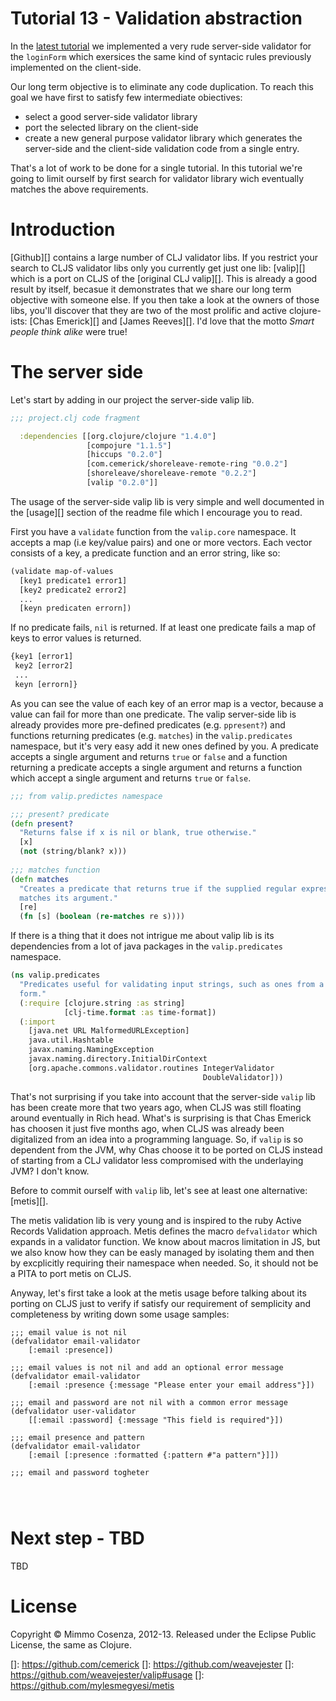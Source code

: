 # Tutorial 13 - Validation abstraction

In the [latest tutorial][1] we implemented a very rude server-side
validator for the `loginForm` which exersices the same kind of
syntacic rules previously implemented on the client-side.
	
Our long term objective is to eliminate any code duplication. To reach
this goal we have first to satisfy few intermediate obiectives:

* select a good server-side validator library
* port the selected library on the client-side
* create a new general purpose validator library which generates the
  server-side and the client-side validation code from a single entry.

That's a lot of work to be done for a single tutorial. In this
tutorial we're going to limit ourself by first search for validator
library wich eventually matches the above requirements.

# Introduction

[Github][] contains a large number of CLJ validator libs. If you
restrict your search to CLJS validator libs only you currently get
just one lib: [valip][] which is a port on CLJS of the
[original CLJ valip][]. This is already a good result by itself,
becasue it demonstrates that we share our long term objective with
someone else. If you then take a look at the owners of those libs,
you'll discover that they are two of the most prolific and active
clojure-ists: [Chas Emerick][] and [James Reeves][]. I'd love that the
motto *Smart people think alike* were true!

# The server side

Let's start by adding in our project the server-side valip lib. 

```clojure
;;; project.clj code fragment

  :dependencies [[org.clojure/clojure "1.4.0"]
                 [compojure "1.1.5"]
                 [hiccups "0.2.0"]
                 [com.cemerick/shoreleave-remote-ring "0.0.2"]
                 [shoreleave/shoreleave-remote "0.2.2"]
                 [valip "0.2.0"]]
```

The usage of the server-side valip lib is very simple and well
documented in the [usage][] section of the readme file which I
encourage you to read.

First you have a `validate` function from the `valip.core`
namespace. It accepts a map (i.e key/value pairs) and one or more
vectors. Each vector consists of a key, a predicate function and an
error string, like so:

```clojure
(validate map-of-values
  [key1 predicate1 error1]
  [key2 predicate2 error2]
  ...
  [keyn predicaten errorn])
```

If no predicate fails, `nil` is returned. If at least one predicate
fails a map of keys to error values is returned.

```clojure
{key1 [error1]
 key2 [error2]
 ...
 keyn [errorn]}
```

As you can see the value of each key of an error map is a vector,
because a value can fail for more than one predicate. The valip
server-side lib is already provides more pre-defined predicates
(e.g. `ppresent?`) and functions returning predicates (e.g. `matches`)
in the `valip.predicates` namespace, but it's very easy add it new
ones defined by you. A predicate accepts a single argument and returns
`true` or `false` and a function returning a predicate accepts a
single argument and returns a function which accept a single argument
and returns `true` or `false`.

```clojure
;;; from valip.predictes namespace

;;; present? predicate
(defn present?
  "Returns false if x is nil or blank, true otherwise."
  [x]
  (not (string/blank? x)))
  
;;; matches function 
(defn matches
  "Creates a predicate that returns true if the supplied regular expression
  matches its argument."
  [re]
  (fn [s] (boolean (re-matches re s))))
```

If there is a thing that it does not intrigue me about valip lib is
its dependencies from a lot of java packages in the `valip.predicates`
namespace. 

```clojure
(ns valip.predicates
  "Predicates useful for validating input strings, such as ones from a HTML
  form."
  (:require [clojure.string :as string]
            [clj-time.format :as time-format])
  (:import
    [java.net URL MalformedURLException]
    java.util.Hashtable
    javax.naming.NamingException
    javax.naming.directory.InitialDirContext
    [org.apache.commons.validator.routines IntegerValidator
                                           DoubleValidator]))
```

That's not surprising if you take into account that the server-side
`valip` lib has been create more that two years ago, when CLJS was
still floating around eventually in Rich head. What's is surprising is
that Chas Emerick has choosen it just five months ago, when CLJS was
already been digitalized from an idea into a programming language. So,
if `valip` is so dependent from the JVM, why Chas choose it to be
ported on CLJS instead of starting from a CLJ validator less
compromised with the underlaying JVM? I don't know.

Before to commit ourself with `valip` lib, let's see at least one
alternative: [metis][].

The metis validation lib is very young and is inspired to the ruby
Active Records Validation approach. Metis defines the macro
`defvalidator` which expands in a validator function. We know about
macros limitation in JS, but we also know how they can be easly
managed by isolating them and then by excplicitly requiring their
namespace when needed. So, it should not be a PITA to port metis on
CLJS. 

Anyway, let's first take a look at the metis usage before talking
about its porting on CLJS just to verify if satisfy our requirement of
semplicity and completeness by writing down some usage samples:

```closure
;;; email value is not nil
(defvalidator email-validator
	[:email :presence])
	
;;; email values is not nil and add an optional error message
(defvalidator email-validator
	[:email :presence {:message "Please enter your email address"}])

;;; email and password are not nil with a common error message
(defvalidator user-validator
	[[:email :password] {:message "This field is required"}])

;;; email presence and pattern
(defvalidator email-validator
	[:email [:presence :formatted {:pattern #"a pattern"}]])

;;; email and password togheter


	

```
# Next step - TBD

TBD

# License

Copyright © Mimmo Cosenza, 2012-13. Released under the Eclipse Public
License, the same as Clojure.

[1]: https://github.com/magomimmo/modern-cljs/blob/master/doc/tutorial-12.md
[]: https://github.com/cemerick
[]: https://github.com/weavejester
[]: https://github.com/weavejester/valip#usage
[]: https://github.com/mylesmegyesi/metis
